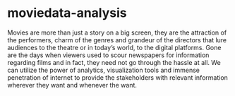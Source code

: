 # moviedata-analysis
Movies are more than just a story on a big screen, they are the attraction of the performers, charm of the genres and grandeur of the directors that lure audiences to the theatre or in today’s world, to the digital platforms. Gone are the days when viewers used to scour newspapers for information regarding films and in fact, they need not go through the hassle at all. We can utilize the power of analytics, visualization tools and immense penetration of internet to provide the stakeholders with relevant information wherever they want and whenever the want.
